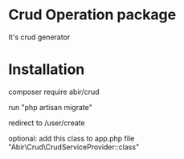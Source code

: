 # Crud Operation package
It's crud generator

# Installation

composer require abir/crud

run "php artisan migrate"

redirect to /user/create

optional:
add this class to app.php file "Abir\Crud\CrudServiceProvider::class"